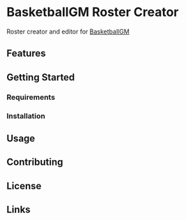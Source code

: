 # BasketballGM Roster Creator
Roster creator and editor for [BasketballGM](https://basketball-gm.com)

## Features

## Getting Started

### Requirements

### Installation

## Usage

## Contributing

## License

## Links
